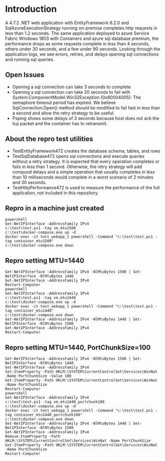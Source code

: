﻿# Introduction
A 4.7.2 .NET web application with EntityFramework 6.2.0 and SqlAzureExecutionStrategy running on-premise completes http requests in less than 1.2 seconds. The same application deployed to azure Service Fabric Windows 1803 with Containers and azure sql database premium, the performance drops as some requests complete in less than 4 seconds, others under 30 seconds, and a few under 90 seconds. Looking through the application logs, we see errors, retries, and delays opening sql connections and running sql queries.

## Open Issues
* Opening a sql connection can take 3 seconds to complete
* Opening a sql connection can take 20 seconds to fail with System.ComponentModel.Win32Exception (0x80004005): The semaphore timeout period has expired. We believe SqlConnection.Open() method should be modified to fail fast in less than a second and allow the retry strategy to be useful. 
* Psping shows some delays of 3 seconds because host does not ack the tcp packet and the container has to retransmit.

## About the repro test utilities
* TestEntityFramework472 creates the database schema, tables, and rows
* TestSqlDatabase472 opens sql connections and execute queries without a retry strategy. It is expected that every operation completes or fails in less than 1 second. Otherwise, the retry strategy will add compund delays and a simple operation that usually completes in less than 10 milliseconds would complete in a worst scenario of 2 minutes and 30 seconds.
* TestHttpPerformance472 is used to measure the performance of the full application, not included in this repository.

## Repro in a machine just created
```
powershell
Get-NetIPInterface -AddressFamily IPv4
c:\test\test.ps1 -tag vm_mtu1500
c:\test\docker-compose.exe up -d
docker exec -it test_webapp_1 powershell -Command "c:\test\test.ps1 -tag container_mtu1500"
c:\test\docker-compose.exe down
```

## Repro setting MTU=1440
```
Get-NetIPInterface -AddressFamily IPv4 -NlMtuBytes 1500 | Set-NetIPInterface -NlMtuBytes 1440
Get-NetIPInterface -AddressFamily IPv4
Restart-Computer
powershell
Get-NetIPInterface -AddressFamily IPv4
c:\test\test.ps1 -tag vm_mtu1440
c:\test\docker-compose.exe up -d
docker exec -it test_webapp_1 powershell -Command "c:\test\test.ps1 -tag container_mtu1440"
c:\test\docker-compose.exe down
Get-NetIPInterface -AddressFamily IPv4 -NlMtuBytes 1440 | Set-NetIPInterface -NlMtuBytes 1500
Get-NetIPInterface -AddressFamily IPv4
Restart-Computer
```

## Repro setting MTU=1440, PortChunkSize=100
```
Get-NetIPInterface -AddressFamily IPv4 -NlMtuBytes 1500 | Set-NetIPInterface -NlMtuBytes 1440
Get-NetIPInterface -AddressFamily IPv4
Set-ItemProperty -Path HKLM:\SYSTEM\CurrentControlSet\Services\WinNat -Name PortChunkSize -Value 100
Get-ItemProperty -Path HKLM:\SYSTEM\CurrentControlSet\Services\WinNat -Name PortChunkSize
Restart-Computer
powershell
Get-NetIPInterface -AddressFamily IPv4
c:\test\test.ps1 -tag vm_mtu1440_portchunk100
c:\test\docker-compose.exe up -d
docker exec -it test_webapp_1 powershell -Command "c:\test\test.ps1 -tag container_mtu1440_portchunk100"
c:\test\docker-compose.exe down
Get-NetIPInterface -AddressFamily IPv4 -NlMtuBytes 1440 | Set-NetIPInterface -NlMtuBytes 1500
Get-NetIPInterface -AddressFamily IPv4
Remove-ItemProperty -Path HKLM:\SYSTEM\CurrentControlSet\Services\WinNat -Name PortChunkSize
Get-ItemProperty -Path HKLM:\SYSTEM\CurrentControlSet\Services\WinNat -Name PortChunkSize
Restart-Computer
```
